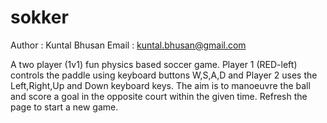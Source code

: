 # sokker

Author : Kuntal Bhusan
Email : kuntal.bhusan@gmail.com

A two player (1v1) fun physics based soccer game. Player 1 (RED-left) controls the paddle using keyboard buttons W,S,A,D and Player 2 uses the Left,Right,Up and Down keyboard keys. The aim is to manoeuvre the ball and score a goal in the opposite court within the given time. Refresh the page to start a new game.
